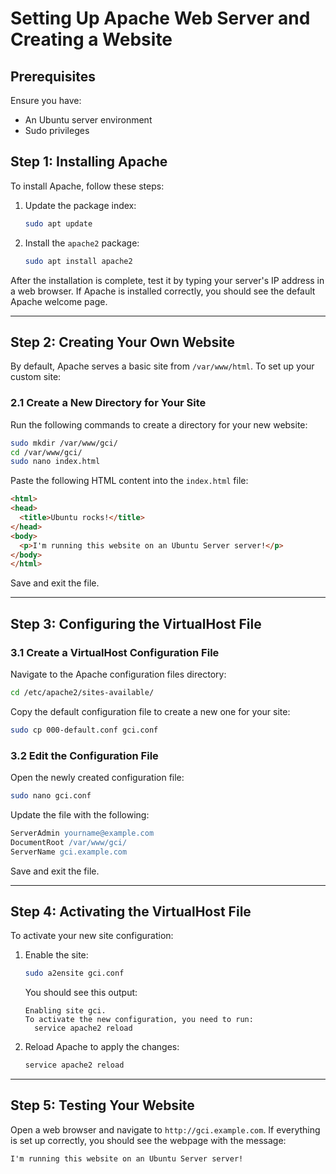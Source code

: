 # Setting Up Apache Web Server and Creating a Website

## Prerequisites
Ensure you have:
- An Ubuntu server environment
- Sudo privileges

## Step 1: Installing Apache
To install Apache, follow these steps:

1. Update the package index:
   ```bash
   sudo apt update
   ```
2. Install the `apache2` package:
   ```bash
   sudo apt install apache2
   ```

After the installation is complete, test it by typing your server's IP address in a web browser. If Apache is installed correctly, you should see the default Apache welcome page.

---

## Step 2: Creating Your Own Website

By default, Apache serves a basic site from `/var/www/html`. To set up your custom site:

### 2.1 Create a New Directory for Your Site
Run the following commands to create a directory for your new website:
```bash
sudo mkdir /var/www/gci/
cd /var/www/gci/
sudo nano index.html
```

Paste the following HTML content into the `index.html` file:
```html
<html>
<head>
  <title>Ubuntu rocks!</title>
</head>
<body>
  <p>I'm running this website on an Ubuntu Server server!</p>
</body>
</html>
```

Save and exit the file.

---

## Step 3: Configuring the VirtualHost File

### 3.1 Create a VirtualHost Configuration File
Navigate to the Apache configuration files directory:
```bash
cd /etc/apache2/sites-available/
```

Copy the default configuration file to create a new one for your site:
```bash
sudo cp 000-default.conf gci.conf
```

### 3.2 Edit the Configuration File
Open the newly created configuration file:
```bash
sudo nano gci.conf
```

Update the file with the following:
```apache
ServerAdmin yourname@example.com
DocumentRoot /var/www/gci/
ServerName gci.example.com
```
Save and exit the file.

---

## Step 4: Activating the VirtualHost File
To activate your new site configuration:

1. Enable the site:
   ```bash
   sudo a2ensite gci.conf
   ```
   You should see this output:
   ```
   Enabling site gci.
   To activate the new configuration, you need to run:
     service apache2 reload
   ```
2. Reload Apache to apply the changes:
   ```bash
   service apache2 reload
   ```

---

## Step 5: Testing Your Website

Open a web browser and navigate to `http://gci.example.com`. If everything is set up correctly, you should see the webpage with the message:

```
I'm running this website on an Ubuntu Server server!
